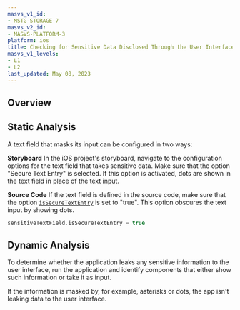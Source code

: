 ```yaml
---
masvs_v1_id:
- MSTG-STORAGE-7
masvs_v2_id:
- MASVS-PLATFORM-3
platform: ios
title: Checking for Sensitive Data Disclosed Through the User Interface
masvs_v1_levels:
- L1
- L2
last_updated: May 08, 2023
---
```


## Overview

## Static Analysis

A text field that masks its input can be configured in two ways:

**Storyboard**
In the iOS project's storyboard, navigate to the configuration options for the text field that takes sensitive data. Make sure that the option "Secure Text Entry" is selected. If this option is activated, dots are shown in the text field in place of the text input.

**Source Code**
If the text field is defined in the source code, make sure that the option [`isSecureTextEntry`](https://developer.apple.com/documentation/uikit/uitextinputtraits/1624427-issecuretextentry "isSecureTextEntry in Text Field") is set to "true". This option obscures the text input by showing dots.

```swift
sensitiveTextField.isSecureTextEntry = true
```

## Dynamic Analysis

To determine whether the application leaks any sensitive information to the user interface, run the application and identify components that either show such information or take it as input.

If the information is masked by, for example, asterisks or dots, the app isn't leaking data to the user interface.
